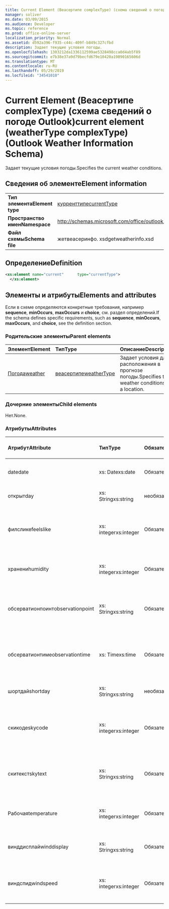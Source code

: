 ```yaml
---
title: Current Element (Веасертипе complexType) (схема сведений о погоде Outlook)
manager: soliver
ms.date: 03/09/2015
ms.audience: Developer
ms.topic: reference
ms.prod: office-online-server
localization_priority: Normal
ms.assetid: d592a396-f935-c44c-409f-b849c327cfbd
description: Задает текущие условия погоды.
ms.openlocfilehash: 1303212da1336112599ae5328498cca0d4ab5f89
ms.sourcegitcommit: e7b38e37a9d79becfd679e10420a19890165606d
ms.translationtype: MT
ms.contentlocale: ru-RU
ms.lasthandoff: 05/29/2019
ms.locfileid: "34541010"
---
```

# <a name="current-element-weathertype-complextype-outlook-weather-information-schema"></a><span data-ttu-id="f24b4-103">Current Element (Веасертипе complexType) (схема сведений о погоде Outlook)</span><span class="sxs-lookup"><span data-stu-id="f24b4-103">current element (weatherType complexType) (Outlook Weather Information Schema)</span></span>

<span data-ttu-id="f24b4-104">Задает текущие условия погоды.</span><span class="sxs-lookup"><span data-stu-id="f24b4-104">Specifies the current weather conditions.</span></span>
  
## <a name="element-information"></a><span data-ttu-id="f24b4-105">Сведения об элементе</span><span class="sxs-lookup"><span data-stu-id="f24b4-105">Element information</span></span>

|||
|:-----|:-----|
|<span data-ttu-id="f24b4-106">**Тип элемента**</span><span class="sxs-lookup"><span data-stu-id="f24b4-106">**Element type**</span></span> <br/> |[<span data-ttu-id="f24b4-107">курренттипе</span><span class="sxs-lookup"><span data-stu-id="f24b4-107">currentType</span></span>](currenttype-complextype-outlook-weather-information-schema.md) <br/> |
|<span data-ttu-id="f24b4-108">**Пространство имен**</span><span class="sxs-lookup"><span data-stu-id="f24b4-108">**Namespace**</span></span> <br/> |http://schemas.microsoft.com/office/outlook/15/getweatherinfo.xsd  <br/> |
|<span data-ttu-id="f24b4-109">**Файл схемы**</span><span class="sxs-lookup"><span data-stu-id="f24b4-109">**Schema file**</span></span> <br/> |<span data-ttu-id="f24b4-110">жетвеасеринфо. xsd</span><span class="sxs-lookup"><span data-stu-id="f24b4-110">getweatherinfo.xsd</span></span>  <br/> |
   
## <a name="definition"></a><span data-ttu-id="f24b4-111">Определение</span><span class="sxs-lookup"><span data-stu-id="f24b4-111">Definition</span></span>

```XML
<xs:element name="current"      type="currentType">
  </xs:element>  

```

## <a name="elements-and-attributes"></a><span data-ttu-id="f24b4-112">Элементы и атрибуты</span><span class="sxs-lookup"><span data-stu-id="f24b4-112">Elements and attributes</span></span>

<span data-ttu-id="f24b4-113">Если в схеме определяются конкретные требования, например **sequence**, **minOccurs**, **maxOccurs** и **choice**, см. раздел определений.</span><span class="sxs-lookup"><span data-stu-id="f24b4-113">If the schema defines specific requirements, such as **sequence**, **minOccurs**, **maxOccurs**, and **choice**, see the definition section.</span></span> 
  
### <a name="parent-elements"></a><span data-ttu-id="f24b4-114">Родительские элементы</span><span class="sxs-lookup"><span data-stu-id="f24b4-114">Parent elements</span></span>

|<span data-ttu-id="f24b4-115">**Элемент**</span><span class="sxs-lookup"><span data-stu-id="f24b4-115">**Element**</span></span>|<span data-ttu-id="f24b4-116">**Тип**</span><span class="sxs-lookup"><span data-stu-id="f24b4-116">**Type**</span></span>|<span data-ttu-id="f24b4-117">**Описание**</span><span class="sxs-lookup"><span data-stu-id="f24b4-117">**Description**</span></span>|
|:-----|:-----|:-----|
|[<span data-ttu-id="f24b4-118">Погода</span><span class="sxs-lookup"><span data-stu-id="f24b4-118">weather</span></span>](weather-element-weatherdata-elementoutlook-weather-information-schema.md) <br/> |[<span data-ttu-id="f24b4-119">веасертипе</span><span class="sxs-lookup"><span data-stu-id="f24b4-119">weatherType</span></span>](weathertype-complextype-outlook-weather-information-schema.md) <br/> |<span data-ttu-id="f24b4-120">Задает условия для расположения в прогнозе погоды.</span><span class="sxs-lookup"><span data-stu-id="f24b4-120">Specifies the weather conditions of a location.</span></span>  <br/> |
   
### <a name="child-elements"></a><span data-ttu-id="f24b4-121">Дочерние элементы</span><span class="sxs-lookup"><span data-stu-id="f24b4-121">Child elements</span></span>

<span data-ttu-id="f24b4-122">Нет.</span><span class="sxs-lookup"><span data-stu-id="f24b4-122">None.</span></span>
  
### <a name="attributes"></a><span data-ttu-id="f24b4-123">Атрибуты</span><span class="sxs-lookup"><span data-stu-id="f24b4-123">Attributes</span></span>

|<span data-ttu-id="f24b4-124">**Атрибут**</span><span class="sxs-lookup"><span data-stu-id="f24b4-124">**Attribute**</span></span>|<span data-ttu-id="f24b4-125">**Тип**</span><span class="sxs-lookup"><span data-stu-id="f24b4-125">**Type**</span></span>|<span data-ttu-id="f24b4-126">**Обязательный**</span><span class="sxs-lookup"><span data-stu-id="f24b4-126">**Required**</span></span>|<span data-ttu-id="f24b4-127">**Описание**</span><span class="sxs-lookup"><span data-stu-id="f24b4-127">**Description**</span></span>|<span data-ttu-id="f24b4-128">**Возможные значения**</span><span class="sxs-lookup"><span data-stu-id="f24b4-128">**Possible values**</span></span>|
|:-----|:-----|:-----|:-----|:-----|
|<span data-ttu-id="f24b4-129">date</span><span class="sxs-lookup"><span data-stu-id="f24b4-129">date</span></span>  <br/> |<span data-ttu-id="f24b4-130">xs: Date</span><span class="sxs-lookup"><span data-stu-id="f24b4-130">xs:date</span></span>  <br/> |<span data-ttu-id="f24b4-131">Обязательный</span><span class="sxs-lookup"><span data-stu-id="f24b4-131">required</span></span>  <br/> |<span data-ttu-id="f24b4-132">Указывает сегодняшнюю дату.</span><span class="sxs-lookup"><span data-stu-id="f24b4-132">Specifies today's date.</span></span>  <br/> |<span data-ttu-id="f24b4-133">Значение типа xs: Date</span><span class="sxs-lookup"><span data-stu-id="f24b4-133">A value of the type xs:date</span></span>  <br/> |
|<span data-ttu-id="f24b4-134">открыт</span><span class="sxs-lookup"><span data-stu-id="f24b4-134">day</span></span>  <br/> |<span data-ttu-id="f24b4-135">xs: String</span><span class="sxs-lookup"><span data-stu-id="f24b4-135">xs:string</span></span>  <br/> |<span data-ttu-id="f24b4-136">необязательный</span><span class="sxs-lookup"><span data-stu-id="f24b4-136">optional</span></span>  <br/> |<span data-ttu-id="f24b4-137">Указывает день для прогноза.</span><span class="sxs-lookup"><span data-stu-id="f24b4-137">Specifies a day for the forecast.</span></span>  <br/> |<span data-ttu-id="f24b4-138">Значение типа xs: String.</span><span class="sxs-lookup"><span data-stu-id="f24b4-138">A value of the type xs:string</span></span>  <br/> |
|<span data-ttu-id="f24b4-139">филслике</span><span class="sxs-lookup"><span data-stu-id="f24b4-139">feelslike</span></span>  <br/> |<span data-ttu-id="f24b4-140">xs: integer</span><span class="sxs-lookup"><span data-stu-id="f24b4-140">xs:integer</span></span>  <br/> |<span data-ttu-id="f24b4-141">Обязательный</span><span class="sxs-lookup"><span data-stu-id="f24b4-141">required</span></span>  <br/> |<span data-ttu-id="f24b4-142">Указывает температуру, с которой понравится Текущая погода.</span><span class="sxs-lookup"><span data-stu-id="f24b4-142">Specifies the temperature of how the current weather feels like.</span></span>  <br/> |<span data-ttu-id="f24b4-143">Значение типа xs: integer</span><span class="sxs-lookup"><span data-stu-id="f24b4-143">A value of the type xs:integer</span></span>  <br/> |
|<span data-ttu-id="f24b4-144">хранени</span><span class="sxs-lookup"><span data-stu-id="f24b4-144">humidity</span></span>  <br/> |<span data-ttu-id="f24b4-145">xs: integer</span><span class="sxs-lookup"><span data-stu-id="f24b4-145">xs:integer</span></span>  <br/> |<span data-ttu-id="f24b4-146">Обязательный</span><span class="sxs-lookup"><span data-stu-id="f24b4-146">required</span></span>  <br/> |<span data-ttu-id="f24b4-147">Задает текущее числовое значение влажности.</span><span class="sxs-lookup"><span data-stu-id="f24b4-147">Specifies the current numerical humidity value.</span></span>  <br/> |<span data-ttu-id="f24b4-148">Значение типа xs: integer</span><span class="sxs-lookup"><span data-stu-id="f24b4-148">A value of the type xs:integer</span></span>  <br/> |
|<span data-ttu-id="f24b4-149">обсерватионпоинт</span><span class="sxs-lookup"><span data-stu-id="f24b4-149">observationpoint</span></span>  <br/> |<span data-ttu-id="f24b4-150">xs: String</span><span class="sxs-lookup"><span data-stu-id="f24b4-150">xs:string</span></span>  <br/> |<span data-ttu-id="f24b4-151">Обязательный</span><span class="sxs-lookup"><span data-stu-id="f24b4-151">required</span></span>  <br/> |<span data-ttu-id="f24b4-152">Указывает, с каких сведений отражается текущая информация о погоде.</span><span class="sxs-lookup"><span data-stu-id="f24b4-152">Specifies where the current weather information is observed from.</span></span>  <br/> |<span data-ttu-id="f24b4-153">Значение типа xs: String.</span><span class="sxs-lookup"><span data-stu-id="f24b4-153">A value of the type xs:string</span></span>  <br/> |
|<span data-ttu-id="f24b4-154">обсерватионтиме</span><span class="sxs-lookup"><span data-stu-id="f24b4-154">observationtime</span></span>  <br/> |<span data-ttu-id="f24b4-155">xs: Time</span><span class="sxs-lookup"><span data-stu-id="f24b4-155">xs:time</span></span>  <br/> |<span data-ttu-id="f24b4-156">Обязательный</span><span class="sxs-lookup"><span data-stu-id="f24b4-156">required</span></span>  <br/> |<span data-ttu-id="f24b4-157">Указывает, когда отражается текущая информация о погоде.</span><span class="sxs-lookup"><span data-stu-id="f24b4-157">Specifies when the current weather information is observed at.</span></span>  <br/> |<span data-ttu-id="f24b4-158">Значение типа xs: Time</span><span class="sxs-lookup"><span data-stu-id="f24b4-158">A value of the type xs:time</span></span>  <br/> |
|<span data-ttu-id="f24b4-159">шортдай</span><span class="sxs-lookup"><span data-stu-id="f24b4-159">shortday</span></span>  <br/> |<span data-ttu-id="f24b4-160">xs: String</span><span class="sxs-lookup"><span data-stu-id="f24b4-160">xs:string</span></span>  <br/> |<span data-ttu-id="f24b4-161">необязательный</span><span class="sxs-lookup"><span data-stu-id="f24b4-161">optional</span></span>  <br/> |<span data-ttu-id="f24b4-162">Указывает день в сокращенной форме.</span><span class="sxs-lookup"><span data-stu-id="f24b4-162">Specifies a day in abbreviated form.</span></span>  <br/> |<span data-ttu-id="f24b4-163">Значение типа xs: String.</span><span class="sxs-lookup"><span data-stu-id="f24b4-163">A value of the type xs:string</span></span>  <br/> |
|<span data-ttu-id="f24b4-164">скикоде</span><span class="sxs-lookup"><span data-stu-id="f24b4-164">skycode</span></span>  <br/> |<span data-ttu-id="f24b4-165">xs: integer</span><span class="sxs-lookup"><span data-stu-id="f24b4-165">xs:integer</span></span>  <br/> |<span data-ttu-id="f24b4-166">Обязательный</span><span class="sxs-lookup"><span data-stu-id="f24b4-166">required</span></span>  <br/> |<span data-ttu-id="f24b4-167">Задает целочисленный код для текущих условий погоды.</span><span class="sxs-lookup"><span data-stu-id="f24b4-167">Specifies an integer code for the current weather conditions.</span></span>  <br/> |<span data-ttu-id="f24b4-168">Значение типа xs: integer</span><span class="sxs-lookup"><span data-stu-id="f24b4-168">A value of the type xs:integer</span></span>  <br/> |
|<span data-ttu-id="f24b4-169">скитекст</span><span class="sxs-lookup"><span data-stu-id="f24b4-169">skytext</span></span>  <br/> |<span data-ttu-id="f24b4-170">xs: String</span><span class="sxs-lookup"><span data-stu-id="f24b4-170">xs:string</span></span>  <br/> |<span data-ttu-id="f24b4-171">Обязательный</span><span class="sxs-lookup"><span data-stu-id="f24b4-171">required</span></span>  <br/> |<span data-ttu-id="f24b4-172">Указывает одно на два слова, описывающих текущие условия погоды.</span><span class="sxs-lookup"><span data-stu-id="f24b4-172">Specifies one to two words describing current weather conditions.</span></span>  <br/> |<span data-ttu-id="f24b4-173">Значение типа xs: String.</span><span class="sxs-lookup"><span data-stu-id="f24b4-173">A value of the type xs:string</span></span>  <br/> |
|<span data-ttu-id="f24b4-174">Рабочая</span><span class="sxs-lookup"><span data-stu-id="f24b4-174">temperature</span></span>  <br/> |<span data-ttu-id="f24b4-175">xs: integer</span><span class="sxs-lookup"><span data-stu-id="f24b4-175">xs:integer</span></span>  <br/> |<span data-ttu-id="f24b4-176">Обязательный</span><span class="sxs-lookup"><span data-stu-id="f24b4-176">required</span></span>  <br/> |<span data-ttu-id="f24b4-177">Задает текущую температуру расположения.</span><span class="sxs-lookup"><span data-stu-id="f24b4-177">Specifies the current temperature of the location.</span></span>  <br/> |<span data-ttu-id="f24b4-178">Значение типа xs: integer</span><span class="sxs-lookup"><span data-stu-id="f24b4-178">A value of the type xs:integer</span></span>  <br/> |
|<span data-ttu-id="f24b4-179">винддисплай</span><span class="sxs-lookup"><span data-stu-id="f24b4-179">winddisplay</span></span>  <br/> |<span data-ttu-id="f24b4-180">xs: String</span><span class="sxs-lookup"><span data-stu-id="f24b4-180">xs:string</span></span>  <br/> |<span data-ttu-id="f24b4-181">Обязательный</span><span class="sxs-lookup"><span data-stu-id="f24b4-181">required</span></span>  <br/> |<span data-ttu-id="f24b4-182">Строка, описывающая текущие условия обмотки.</span><span class="sxs-lookup"><span data-stu-id="f24b4-182">A string that describes the current wind conditions.</span></span>  <br/> |<span data-ttu-id="f24b4-183">Значение типа xs: String.</span><span class="sxs-lookup"><span data-stu-id="f24b4-183">A value of the type xs:string</span></span>  <br/> |
|<span data-ttu-id="f24b4-184">виндспид</span><span class="sxs-lookup"><span data-stu-id="f24b4-184">windspeed</span></span>  <br/> |<span data-ttu-id="f24b4-185">xs: integer</span><span class="sxs-lookup"><span data-stu-id="f24b4-185">xs:integer</span></span>  <br/> |<span data-ttu-id="f24b4-186">Обязательный</span><span class="sxs-lookup"><span data-stu-id="f24b4-186">required</span></span>  <br/> |<span data-ttu-id="f24b4-187">Задает текущее числовое значение скорости обмотки.</span><span class="sxs-lookup"><span data-stu-id="f24b4-187">Specifies the current numerical wind speed value.</span></span>  <br/> |<span data-ttu-id="f24b4-188">Значение типа xs: integer</span><span class="sxs-lookup"><span data-stu-id="f24b4-188">A value of the type xs:integer</span></span>  <br/> |
   

